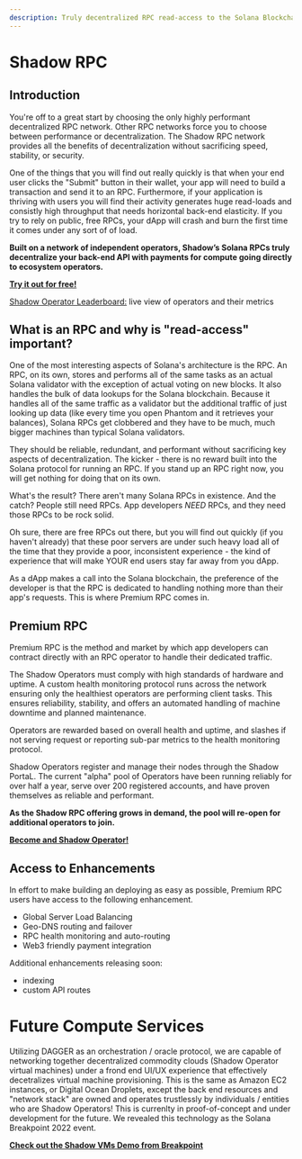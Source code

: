 ```yaml
---
description: Truly decentralized RPC read-access to the Solana Blockchain for individual and enterprise clients.
---
```


# **Shadow RPC**

## **Introduction**

You're off to a great start by choosing the only highly performant decentralized RPC network. Other RPC networks force you to choose between performance or decentralization. The Shadow RPC network provides all the benefits of decentralization without sacrificing speed, stability, or security.

One of the things that you will find out really quickly is that when your end user clicks the "Submit" button in their wallet, your app will need to build a transaction and send it to an RPC. Furthermore, if your application is thriving with users you will find their activity generates huge read-loads and consistly high throughput that needs horizontal back-end elasticity. If you try to rely on public, free RPCs, your dApp will crash and burn the first time it comes under any sort of of load.

**Built on a network of independent operators, Shadow’s Solana RPCs truly decentralize your back-end API with payments for compute going directly to ecosystem operators.**

**[Try it out for free!](shadow-rpc/README.md)**

[Shadow Operator Leaderboard:]() live view of operators and their metrics


## **What is an RPC and why is "read-access" important?**

One of the most interesting aspects of Solana's architecture is the RPC. An RPC, on its own, stores and performs all of the same tasks as an actual Solana validator with the exception of actual voting on new blocks. It also handles the bulk of data lookups for the Solana blockchain. Because it handles all of the same traffic as a validator but the additional traffic of just looking up data (like every time you open Phantom and it retrieves your balances), Solana RPCs get clobbered and they have to be much, much bigger machines than typical Solana validators.

They should be reliable, redundant, and performant without sacrificing key aspects of decentralization. The kicker - there is no reward built into the Solana protocol for running an RPC. If you stand up an RPC right now, you will get nothing for doing that on its own.

What's the result? There aren't many Solana RPCs in existence. And the catch? People still need RPCs. App developers _NEED_ RPCs, and they need those RPCs to be rock solid.

Oh sure, there are free RPCs out there, but you will find out quickly (if you haven't already) that these poor servers are under such heavy load all of the time that they provide a poor, inconsistent experience - the kind of experience that will make YOUR end users stay far away from you dApp.

As a dApp makes a call into the Solana blockchain, the preference of the developer is that the RPC is dedicated to handling nothing more than their app's requests. This is where Premium RPC comes in.

## **Premium RPC**

Premium RPC is the method and market by which app developers can contract directly with an RPC operator to handle their dedicated traffic.

The Shadow Operators must comply with high standards of hardware and uptime. A custom health monitoring protocol runs across the network ensuring only the healthiest operators are performing client tasks. This ensures reliability, stability, and offers an automated handling of machine downtime and planned maintenance.

Operators are rewarded based on overall health and uptime, and slashes if not serving request or reporting sub-par metrics to the health monitoring protocol. 

Shadow Operators register and manage their nodes through the Shadow PortaL. The current "alpha" pool of Operators have been running reliably for over half a year, serve over 200 registered accounts, and have proven themselves as reliable and performant. 

**As the Shadow RPC offering grows in demand, the pool will re-open for additional operators to join.**

**[Become and Shadow Operator!]()**

## **Access to Enhancements**

In effort to make building an deploying as easy as possible, Premium RPC users have access to the following enhancement.

* Global Server Load Balancing
* Geo-DNS routing and failover
* RPC health monitoring and auto-routing
* Web3 friendly payment integration

Additional enhancements releasing soon:

* indexing
* custom API routes


# **Future Compute Services**

Utilizing DAGGER as an orchestration / oracle protocol, we are capable of networking together decentralized commodity clouds (Shadow Operator virtual machines) under a frond end UI/UX experience that effectively decetralizes virtual machine provisioning. This is the same as Amazon EC2 instances, or Digital Ocean Droplets, except the back end resources and "network stack" are owned and operates trustlessly by individuals / entities who are Shadow Operators! This is currenlty in proof-of-concept and under development for the future. We revealed this technology as the Solana Breakpoint 2022 event.

**[Check out the Shadow VMs Demo from Breakpoint]()**